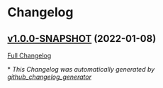 # Changelog

## [v1.0.0-SNAPSHOT](https://github.com/NASA-PDS/big-data-harvest-server/tree/v1.0.0-SNAPSHOT) (2022-01-08)

[Full Changelog](https://github.com/NASA-PDS/big-data-harvest-server/compare/abd845ff6ccdddc2730f4f0b10667e0c58cb7561...v1.0.0-SNAPSHOT)



\* *This Changelog was automatically generated by [github_changelog_generator](https://github.com/github-changelog-generator/github-changelog-generator)*
